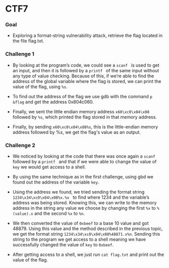 ﻿# CTF7


### Goal
- Exploring a format-string vulnerability attack, retrieve the flag located in the file flag.txt.


### Challenge 1
- By looking at the program’s code, we could see a  ```scanf ``` is used to get an input, and then it is followed by a  ```printf ``` of the same input without any type of value checking. Because of this, if we’re able to find the address of the global variable where the flag is stored, we can print the value of the flag, using ```%s```.


- To find out the address of the flag we use gdb with the command ```p &flag``` and get the address 0x804c060. 


- Finally, we sent the little endian memory address ```x60\xc0\x04\x08``` followed by ```%s```, which printed the flag stored in that memory address.
- Finally, by sending  ```x60\xc0\x04\x08%s```, this is the little-endian memory address followed by %s, we get the flag's value as an output.


### Challenge 2
- We noticed by looking at the code that there was once again a  ```scanf ``` followed by a ```printf ``` and that if we were able to change the value of ```key``` we would get access to a shell.


- By using the same technique as in the first challenge, using gbd we found out the address of the variable ```key```.


- Using the address we found, we tried sending the format string  ```1234\x34\xc0\x04\x08%x.%x ``` to find where 1234 and the variable’s address was being stored. Knowing this, we can write to the memory address in the string any value we choose by changing the first ```%x``` to ```%(value).x``` and the second ```%x``` to ```%n```.


- We then converted the value of ```0xbeef``` to a base 10 value and got 48879. Using this value and the method described in the previous topic, we get the format string ```1234\x34\xc0\x04\x08%48871.x%n```. Sending this string to the program we get access to a shell meaning we have successfully changed the value of ```key``` to ```0xbeef```.


- After getting access to a shell, we just run ```cat flag.txt``` and print out the value of the flag.